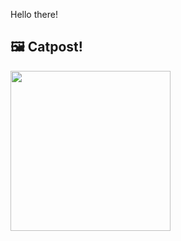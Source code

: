 Hello there!



## 🖼️ Catpost!

<sub>
    <img src="https://cdn2.thecatapi.com/images/akv.jpg" height="256">
</sub>

